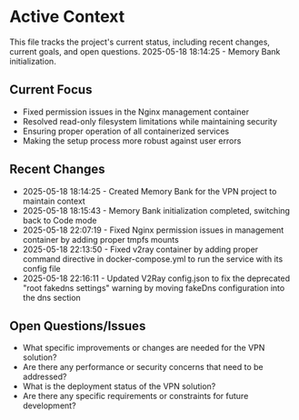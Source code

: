 # Active Context

This file tracks the project's current status, including recent changes, current goals, and open questions.
2025-05-18 18:14:25 - Memory Bank initialization.

## Current Focus

* Fixed permission issues in the Nginx management container
* Resolved read-only filesystem limitations while maintaining security
* Ensuring proper operation of all containerized services
* Making the setup process more robust against user errors

## Recent Changes

* 2025-05-18 18:14:25 - Created Memory Bank for the VPN project to maintain context
* 2025-05-18 18:15:43 - Memory Bank initialization completed, switching back to Code mode
* 2025-05-18 22:07:19 - Fixed Nginx permission issues in management container by adding proper tmpfs mounts
* 2025-05-18 22:13:50 - Fixed v2ray container by adding proper command directive in docker-compose.yml to run the service with its config file
* 2025-05-18 22:16:11 - Updated V2Ray config.json to fix the deprecated "root fakedns settings" warning by moving fakeDns configuration into the dns section

## Open Questions/Issues

* What specific improvements or changes are needed for the VPN solution?
* Are there any performance or security concerns that need to be addressed?
* What is the deployment status of the VPN solution?
* Are there any specific requirements or constraints for future development?